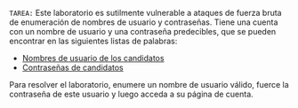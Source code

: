 `TAREA:` Este laboratorio es sutilmente vulnerable a ataques de fuerza bruta de enumeración de nombres de usuario y contraseñas. Tiene una cuenta con un nombre de usuario y una contraseña predecibles, que se pueden encontrar en las siguientes listas de palabras:

- [Nombres de usuario de los candidatos](https://portswigger.net/web-security/authentication/auth-lab-usernames)
- [Contraseñas de candidatos](https://portswigger.net/web-security/authentication/auth-lab-passwords)

Para resolver el laboratorio, enumere un nombre de usuario válido, fuerce la contraseña de este usuario y luego acceda a su página de cuenta.

